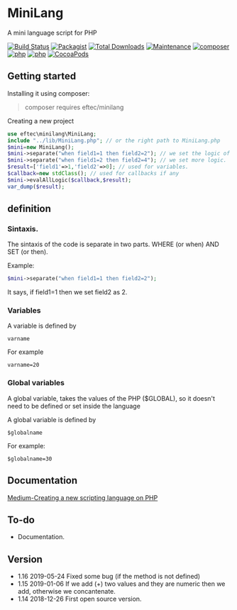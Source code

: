# MiniLang
A mini language script for PHP

[![Build Status](https://travis-ci.org/EFTEC/MiniLang.svg?branch=master)](https://travis-ci.org/EFTEC/MiniLang)
[![Packagist](https://img.shields.io/packagist/v/eftec/minilang.svg)](https://packagist.org/packages/eftec/minilang)
[![Total Downloads](https://poser.pugx.org/eftec/minilang/downloads)](https://packagist.org/packages/eftec/minilang)
[![Maintenance](https://img.shields.io/maintenance/yes/2019.svg)]()
[![composer](https://img.shields.io/badge/composer-%3E1.8-blue.svg)]()
[![php](https://img.shields.io/badge/php->5.6-green.svg)]()
[![php](https://img.shields.io/badge/php-7.x-green.svg)]()
[![CocoaPods](https://img.shields.io/badge/docs-70%25-yellow.svg)]()

## Getting started

Installing it using composer:

> composer requires eftec/minilang

Creating a new project

```php
use eftec\minilang\MiniLang;
include "../lib/MiniLang.php"; // or the right path to MiniLang.php
$mini=new MiniLang();
$mini->separate("when field1=1 then field2=2"); // we set the logic of the language but we are not executed it yet.
$mini->separate("when field1=2 then field2=4"); // we set more logic.
$result=['field1'=>1,'field2'=>0]; // used for variables.
$callback=new stdClass(); // used for callbacks if any
$mini->evalAllLogic($callback,$result);
var_dump($result);

```


## definition

### Sintaxis.

The sintaxis of the code is separate in two parts. WHERE (or when) AND SET (or then).

Example:

````php
$mini->separate("when field1=1 then field2=2");
````

It says, if field1=1 then we set field2 as 2.


### Variables

A variable is defined by 

`varname`

For example

`varname=20`

### Global variables

A global variable, takes the values of the PHP ($GLOBAL), so it doesn't need to be defined or set inside the language

A global variable is defined by

`$globalname`

For example:

`$globalname=30`




## Documentation

[Medium-Creating a new scripting language on PHP](https://medium.com/@jcastromail/creating-a-new-scripting-language-on-php-e12b9a2884da)


## To-do

* Documentation.

## Version

* 1.16 2019-05-24 Fixed some bug (if the method is not defined)   
* 1.15 2019-01-06 If we add (+) two values and they are numeric then we add, otherwise we concantenate.  
* 1.14 2018-12-26 First open source version.   

